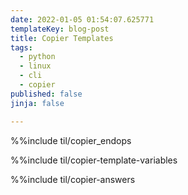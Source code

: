 ```yaml
---
date: 2022-01-05 01:54:07.625771
templateKey: blog-post
title: Copier Templates
tags:
  - python
  - linux
  - cli
  - copier
published: false
jinja: false

---
```



%%include til/copier_endops

%%include til/copier-template-variables

%%include til/copier-answers
